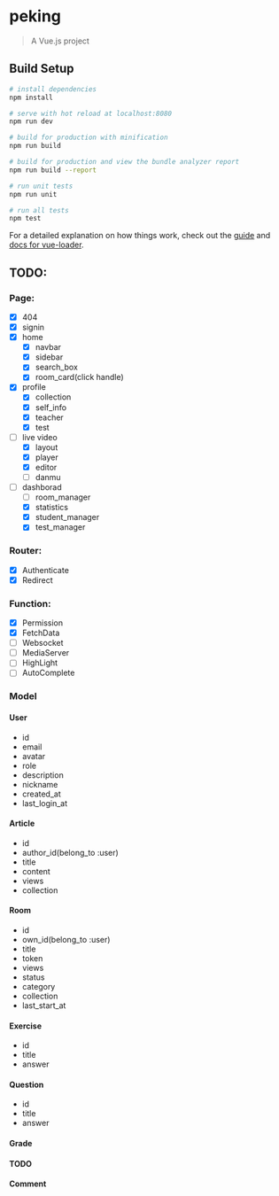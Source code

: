 # peking

> A Vue.js project

## Build Setup

``` bash
# install dependencies
npm install

# serve with hot reload at localhost:8080
npm run dev

# build for production with minification
npm run build

# build for production and view the bundle analyzer report
npm run build --report

# run unit tests
npm run unit

# run all tests
npm test
```

For a detailed explanation on how things work, check out the [guide](http://vuejs-templates.github.io/webpack/) and [docs for vue-loader](http://vuejs.github.io/vue-loader).


## TODO:

### Page:
- [x] 404
- [x] signin
- [x] home
  - [x] navbar
  - [x] sidebar
  - [x] search_box
  - [x] room_card(click handle)
- [x] profile
  - [x] collection
  - [x] self_info
  - [x] teacher
  - [x] test
- [ ] live video
  - [x] layout
  - [x] player
  - [x] editor
  - [ ] danmu
- [ ] dashborad
  - [ ] room_manager
  - [x] statistics
  - [x] student_manager
  - [x] test_manager

### Router:
- [x] Authenticate
- [x] Redirect

### Function:
- [x] Permission
- [x] FetchData
- [ ] Websocket
- [ ] MediaServer
- [ ] HighLight
- [ ] AutoComplete

### Model
#### User
- id
- email
- avatar
- role
- description
- nickname
- created_at
- last_login_at


#### Article
- id
- author_id(belong_to :user)
- title
- content
- views
- collection

#### Room
- id
- own_id(belong_to :user)
- title
- token
- views
- status
- category
- collection
- last_start_at

#### Exercise
- id
- title
- answer

#### Question
- id
- title
- answer

#### Grade

#### TODO

#### Comment
